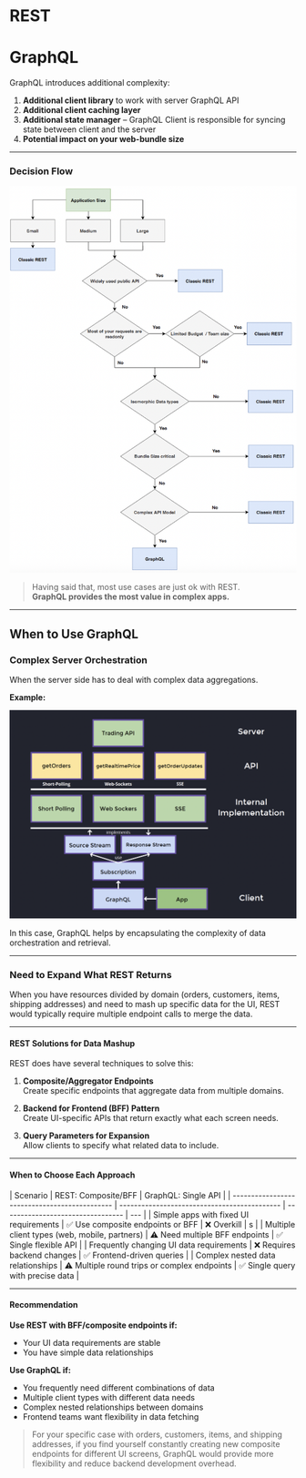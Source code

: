 # REST

<!-- ...existing code or add REST content here if needed... -->

# GraphQL

GraphQL introduces additional complexity:

1. **Additional client library** to work with server GraphQL API
2. **Additional client caching layer**
3. **Additional state manager** – GraphQL Client is responsible for syncing state between client and the server
4. **Potential impact on your web-bundle size**

---

### Decision Flow

![GraphQL Decision Flow](./REST_vs_GraphQL.png)

> Having said that, most use cases are just ok with REST.  
> **GraphQL provides the most value in complex apps.**

---

## When to Use GraphQL

### Complex Server Orchestration

When the server side has to deal with complex data aggregations.

**Example:**

![GraphQL in complex app](./GraphQL_in_complex_app.png)

In this case, GraphQL helps by encapsulating the complexity of data orchestration and retrieval.

---

### Need to Expand What REST Returns

When you have resources divided by domain (orders, customers, items, shipping addresses) and need to mash up specific data for the UI, REST would typically require multiple endpoint calls to merge the data.

---

#### REST Solutions for Data Mashup

REST does have several techniques to solve this:

1. **Composite/Aggregator Endpoints**  
   Create specific endpoints that aggregate data from multiple domains.

2. **Backend for Frontend (BFF) Pattern**  
   Create UI-specific APIs that return exactly what each screen needs.

3. **Query Parameters for Expansion**  
   Allow clients to specify what related data to include.

---

#### When to Choose Each Approach

| Scenario                                      | REST: Composite/BFF                          | GraphQL: Single API               |
| --------------------------------------------- | -------------------------------------------- | --------------------------------- | --- |
| Simple apps with fixed UI requirements        | ✅ Use composite endpoints or BFF            | ❌ Overkill                       | s   |
| Multiple client types (web, mobile, partners) | ⚠️ Need multiple BFF endpoints               | ✅ Single flexible API            |
| Frequently changing UI data requirements      | ❌ Requires backend changes                  | ✅ Frontend-driven queries        |
| Complex nested data relationships             | ⚠️ Multiple round trips or complex endpoints | ✅ Single query with precise data |

---

#### Recommendation

**Use REST with BFF/composite endpoints if:**

- Your UI data requirements are stable
- You have simple data relationships

**Use GraphQL if:**

- You frequently need different combinations of data
- Multiple client types with different data needs
- Complex nested relationships between domains
- Frontend teams want flexibility in data fetching

> For your specific case with orders, customers, items, and shipping addresses, if you find yourself constantly creating new composite endpoints for different UI screens, GraphQL would provide more flexibility and reduce backend development overhead.
